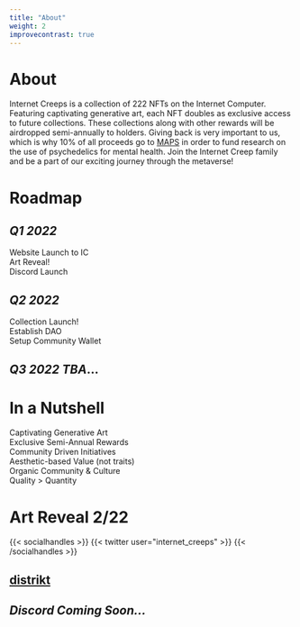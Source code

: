 ```yaml
---
title: "About"
weight: 2
improvecontrast: true
---
```

# About
Internet Creeps is a collection of 222 NFTs on the Internet Computer. Featuring captivating generative art, each NFT doubles as exclusive access to future collections. These collections along with other rewards will be airdropped semi-annually to holders. Giving back is very important to us, which is why 10% of all proceeds go to [MAPS](https://maps.org) in order to fund research on the use of psychedelics for mental health. Join the Internet Creep family and be a part of our exciting journey through the metaverse!
# Roadmap
## *Q1 2022*
Website Launch to IC\
Art Reveal!\
Discord Launch
## *Q2 2022*
Collection Launch!\
Establish DAO\
Setup Community Wallet
## *Q3 2022 TBA*...
# In a Nutshell
Captivating Generative Art\
Exclusive Semi-Annual Rewards\
Community Driven Initiatives\
Aesthetic-based Value (not traits)\
Organic Community & Culture\
Quality > Quantity 
# Art Reveal 2/22

{{< socialhandles >}}
    {{< twitter user="internet_creeps" >}}
{{< /socialhandles >}}
## [distrikt](https://distrikt.app/u/internet_creeps)
## *Discord Coming Soon...*

